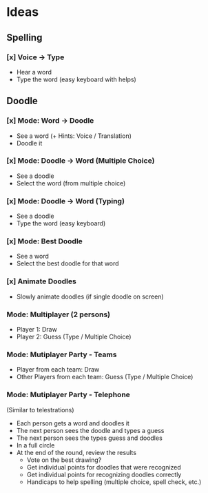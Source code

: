 # Ideas

## Spelling

### [x] Voice -> Type

- Hear a word
- Type the word (easy keyboard with helps)

## Doodle 

### [x] Mode: Word -> Doodle

- See a word (+ Hints: Voice / Translation)
- Doodle it

### [x] Mode: Doodle -> Word (Multiple Choice)

- See a doodle
- Select the word (from multiple choice)

### [x] Mode: Doodle -> Word (Typing)

- See a doodle
- Type the word (easy keyboard)

### [x] Mode: Best Doodle

- See a word
- Select the best doodle for that word

### [x] Animate Doodles

- Slowly animate doodles (if single doodle on screen)

### Mode: Multiplayer (2 persons)

- Player 1: Draw
- Player 2: Guess (Type / Multiple Choice)

### Mode: Mutiplayer Party - Teams

- Player from each team: Draw
- Other Players from each team: Guess (Type / Multiple Choice)

### Mode: Mutiplayer Party - Telephone

(Similar to telestrations)

- Each person gets a word and doodles it
- The next person sees the doodle and types a guess
- The next person sees the types guess and doodles
- In a full circle
- At the end of the round, review the results
    - Vote on the best drawing?
    - Get individual points for doodles that were recognized
    - Get individual points for recognizing doodles correctly
    - Handicaps to help spelling (multiple choice, spell check, etc.)
